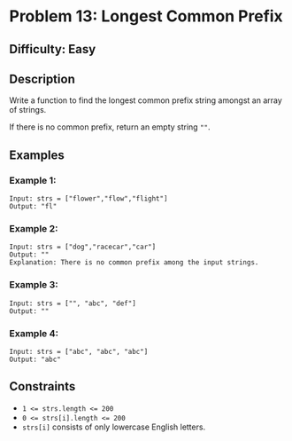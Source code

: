 # Problem 13: Longest Common Prefix

## Difficulty: Easy

## Description
Write a function to find the longest common prefix string amongst an array of strings.

If there is no common prefix, return an empty string `""`.

## Examples

### Example 1:
```
Input: strs = ["flower","flow","flight"]
Output: "fl"
```

### Example 2:
```
Input: strs = ["dog","racecar","car"]
Output: ""
Explanation: There is no common prefix among the input strings.
```

### Example 3:
```
Input: strs = ["", "abc", "def"]
Output: ""
```

### Example 4:
```
Input: strs = ["abc", "abc", "abc"]
Output: "abc"
```

## Constraints
- `1 <= strs.length <= 200`
- `0 <= strs[i].length <= 200`
- `strs[i]` consists of only lowercase English letters.
